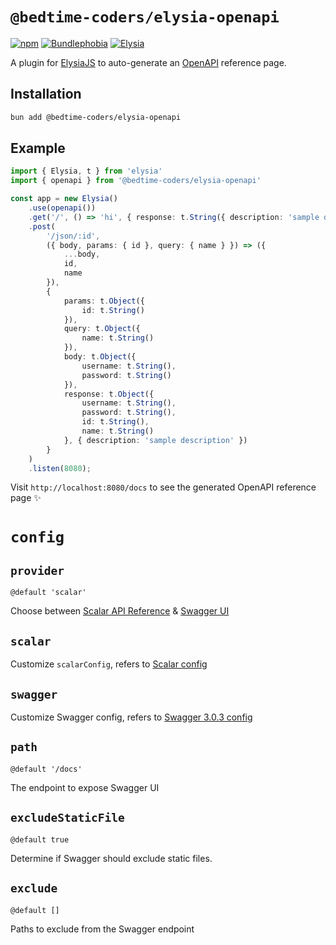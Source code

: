 # `@bedtime-coders/elysia-openapi`

[![npm][npm-version-src]][npm-version-href]
[![Bundlephobia][bundle-src]][bundle-href]
[![Elysia][elysia-src]][elysia-href]
<!-- These 2 were not working when I tested. Enable them if it works -->
<!-- [![License][license-src]][license-href]
[![Stars][github-stars-src]][github-stars-href] -->

A plugin for [ElysiaJS](https://github.com/elysiajs/elysia) to auto-generate an [OpenAPI](https://github.com/OAI/OpenAPI-Specification) reference page.

## Installation
```bash
bun add @bedtime-coders/elysia-openapi
```

## Example
```typescript
import { Elysia, t } from 'elysia'
import { openapi } from '@bedtime-coders/elysia-openapi'

const app = new Elysia()
    .use(openapi())
    .get('/', () => 'hi', { response: t.String({ description: 'sample description' }) })
    .post(
        '/json/:id',
        ({ body, params: { id }, query: { name } }) => ({
            ...body,
            id,
            name
        }),
        {
            params: t.Object({
                id: t.String()
            }),
            query: t.Object({
                name: t.String()
            }),
            body: t.Object({
                username: t.String(),
                password: t.String()
            }),
            response: t.Object({
                username: t.String(),
                password: t.String(),
                id: t.String(),
                name: t.String()
            }, { description: 'sample description' })
        }
    )
    .listen(8080);
```

Visit `http://localhost:8080/docs` to see the generated OpenAPI reference page ✨

# `config`

## `provider`
`@default 'scalar'`

Choose between [Scalar API Reference](https://github.com/scalar/scalar) & [Swagger UI](https://github.com/swagger-api/swagger-ui)

## `scalar`
Customize `scalarConfig`, refers to [Scalar config](https://github.com/scalar/scalar/blob/main/documentation/configuration.md)

## `swagger`
Customize Swagger config, refers to [Swagger 3.0.3 config](https://swagger.io/specification/v3)

## `path`
`@default '/docs'`

The endpoint to expose Swagger UI

## `excludeStaticFile`
`@default true`

Determine if Swagger should exclude static files.

## `exclude`
`@default []`

Paths to exclude from the Swagger endpoint

<!-- Badges-->

[license-src]: https://img.shields.io/github/license/bedtime-coders/elysia-openapi?color=blue
[license-href]: https://github.com/bedtime-coders/elysia-openapi/blob/main/LICENSE
[bundle-src]: https://img.shields.io/bundlephobia/minzip/@bedtime-coders/elysia-openapi?color=blue&label=bundlephobia
[bundle-href]: https://bundlephobia.com/package/@bedtime-coders/elysia-openapi
[elysia-src]: https://img.shields.io/badge/%F0%9F%A6%8A-f6f8fa?label=elysia&color=blue
[elysia-href]: https://elysiajs.com/
[npm-version-src]: https://img.shields.io/npm/v/@bedtime-coders/elysia-openapi?style=color=blue
[npm-version-href]: https://npmjs.com/package/@bedtime-coders/elysia-openapi
[github-stars-src]: https://img.shields.io/github/stars/bedtime-coders/elysia-openapi?color=blue
[github-stars-href]: https://github.com/bedtime-coders/elysia-openapi/stargazers
